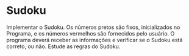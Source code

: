# Sudoku
Implementar o Sudoku. Os números pretos são fixos, inicializados no Programa, e os números vermelhos são
fornecidos pelo usuário. O programa deverá receber as informações e verificar se o Sudoku está correto, ou
não. Estude as regras do Sudoku.
